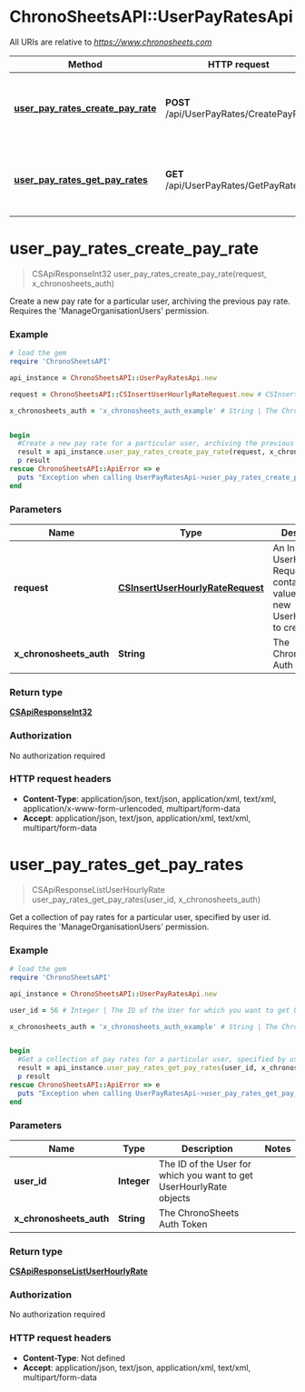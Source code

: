 # ChronoSheetsAPI::UserPayRatesApi

All URIs are relative to *https://www.chronosheets.com*

Method | HTTP request | Description
------------- | ------------- | -------------
[**user_pay_rates_create_pay_rate**](UserPayRatesApi.md#user_pay_rates_create_pay_rate) | **POST** /api/UserPayRates/CreatePayRate | Create a new pay rate for a particular user, archiving the previous pay rate.    Requires the &#39;ManageOrganisationUsers&#39; permission.
[**user_pay_rates_get_pay_rates**](UserPayRatesApi.md#user_pay_rates_get_pay_rates) | **GET** /api/UserPayRates/GetPayRates | Get a collection of pay rates for a particular user, specified by user id.    Requires the &#39;ManageOrganisationUsers&#39; permission.


# **user_pay_rates_create_pay_rate**
> CSApiResponseInt32 user_pay_rates_create_pay_rate(request, x_chronosheets_auth)

Create a new pay rate for a particular user, archiving the previous pay rate.    Requires the 'ManageOrganisationUsers' permission.

### Example
```ruby
# load the gem
require 'ChronoSheetsAPI'

api_instance = ChronoSheetsAPI::UserPayRatesApi.new

request = ChronoSheetsAPI::CSInsertUserHourlyRateRequest.new # CSInsertUserHourlyRateRequest | An Insert UserHourlyRate Request object containing values for the new UserHourlyRate to create

x_chronosheets_auth = 'x_chronosheets_auth_example' # String | The ChronoSheets Auth Token


begin
  #Create a new pay rate for a particular user, archiving the previous pay rate.    Requires the 'ManageOrganisationUsers' permission.
  result = api_instance.user_pay_rates_create_pay_rate(request, x_chronosheets_auth)
  p result
rescue ChronoSheetsAPI::ApiError => e
  puts "Exception when calling UserPayRatesApi->user_pay_rates_create_pay_rate: #{e}"
end
```

### Parameters

Name | Type | Description  | Notes
------------- | ------------- | ------------- | -------------
 **request** | [**CSInsertUserHourlyRateRequest**](CSInsertUserHourlyRateRequest.md)| An Insert UserHourlyRate Request object containing values for the new UserHourlyRate to create | 
 **x_chronosheets_auth** | **String**| The ChronoSheets Auth Token | 

### Return type

[**CSApiResponseInt32**](CSApiResponseInt32.md)

### Authorization

No authorization required

### HTTP request headers

 - **Content-Type**: application/json, text/json, application/xml, text/xml, application/x-www-form-urlencoded, multipart/form-data
 - **Accept**: application/json, text/json, application/xml, text/xml, multipart/form-data



# **user_pay_rates_get_pay_rates**
> CSApiResponseListUserHourlyRate user_pay_rates_get_pay_rates(user_id, x_chronosheets_auth)

Get a collection of pay rates for a particular user, specified by user id.    Requires the 'ManageOrganisationUsers' permission.

### Example
```ruby
# load the gem
require 'ChronoSheetsAPI'

api_instance = ChronoSheetsAPI::UserPayRatesApi.new

user_id = 56 # Integer | The ID of the User for which you want to get UserHourlyRate objects

x_chronosheets_auth = 'x_chronosheets_auth_example' # String | The ChronoSheets Auth Token


begin
  #Get a collection of pay rates for a particular user, specified by user id.    Requires the 'ManageOrganisationUsers' permission.
  result = api_instance.user_pay_rates_get_pay_rates(user_id, x_chronosheets_auth)
  p result
rescue ChronoSheetsAPI::ApiError => e
  puts "Exception when calling UserPayRatesApi->user_pay_rates_get_pay_rates: #{e}"
end
```

### Parameters

Name | Type | Description  | Notes
------------- | ------------- | ------------- | -------------
 **user_id** | **Integer**| The ID of the User for which you want to get UserHourlyRate objects | 
 **x_chronosheets_auth** | **String**| The ChronoSheets Auth Token | 

### Return type

[**CSApiResponseListUserHourlyRate**](CSApiResponseListUserHourlyRate.md)

### Authorization

No authorization required

### HTTP request headers

 - **Content-Type**: Not defined
 - **Accept**: application/json, text/json, application/xml, text/xml, multipart/form-data



